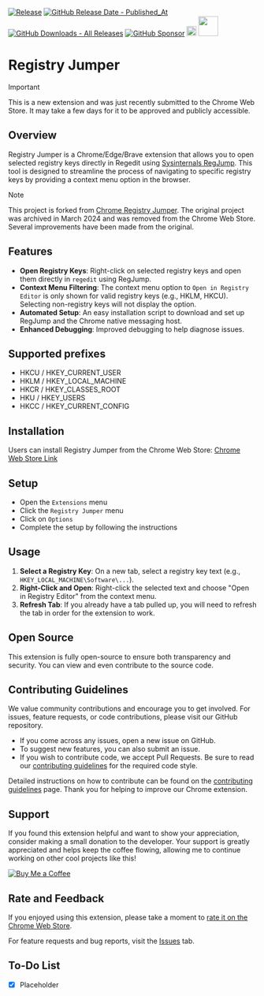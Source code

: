 
[![Release](https://img.shields.io/github/v/release/asheroto/Registry-Jumper)](https://github.com/asheroto/Registry-Jumper/releases)
[![GitHub Release Date - Published_At](https://img.shields.io/github/release-date/asheroto/Registry-Jumper)](https://github.com/asheroto/Registry-Jumper/releases)
[![GitHub Downloads - All Releases](https://img.shields.io/github/downloads/asheroto/Registry-Jumper/total)](https://github.com/asheroto/Registry-Jumper/releases)
[![GitHub Sponsor](https://img.shields.io/github/sponsors/asheroto?label=Sponsor&logo=GitHub)](https://github.com/sponsors/asheroto?frequency=one-time&sponsor=asheroto)
<a href="https://ko-fi.com/asheroto"><img src="https://ko-fi.com/img/githubbutton_sm.svg" alt="Ko-Fi Button" height="20px"></a>
<a href="https://www.buymeacoffee.com/asheroto"><img src="https://img.buymeacoffee.com/button-api/?text=Buy me a coffee&emoji=&slug=Registry-Jumper&button_colour=FFDD00&font_colour=000000&font_family=Lato&outline_colour=000000&coffee_colour=ffffff)" height="40px"></a>

# Registry Jumper

> [!IMPORTANT]
> This is a new extension and was just recently submitted to the Chrome Web Store. It may take a few days for it to be approved and publicly accessible.

## Overview

Registry Jumper is a Chrome/Edge/Brave extension that allows you to open selected registry keys directly in Regedit using [Sysinternals RegJump](https://learn.microsoft.com/en-us/sysinternals/downloads/regjump). This tool is designed to streamline the process of navigating to specific registry keys by providing a context menu option in the browser.

> [!NOTE]
> This project is forked from [Chrome Registry Jumper](https://github.com/hmemcpy/ChromeRegJump). The original project was archived in March 2024 and was removed from the Chrome Web Store. Several improvements have been made from the original.

## Features

- **Open Registry Keys**: Right-click on selected registry keys and open them directly in `regedit` using RegJump.
- **Context Menu Filtering**: The context menu option to `Open in Registry Editor` is only shown for valid registry keys (e.g., HKLM, HKCU). Selecting non-registry keys will not display the option.
- **Automated Setup**: An easy installation script to download and set up RegJump and the Chrome native messaging host.
- **Enhanced Debugging**: Improved debugging to help diagnose issues.

## Supported prefixes
- HKCU / HKEY_CURRENT_USER
- HKLM / HKEY_LOCAL_MACHINE
- HKCR / HKEY_CLASSES_ROOT
- HKU / HKEY_USERS
- HKCC / HKEY_CURRENT_CONFIG

## Installation

Users can install Registry Jumper from the Chrome Web Store: [Chrome Web Store Link](https://chrome.google.com/webstore/detail/registry-jumper/placeholder-link)

## Setup

- Open the `Extensions` menu
- Click the `Registry Jumper` menu
- Click on `Options`
- Complete the setup by following the instructions

## Usage

1. **Select a Registry Key**: On a new tab, select a registry key text (e.g., `HKEY_LOCAL_MACHINE\Software\...`).
2. **Right-Click and Open**: Right-click the selected text and choose "Open in Registry Editor" from the context menu.
3. **Refresh Tab**: If you already have a tab pulled up, you will need to refresh the tab in order for the extension to work.

## Open Source

This extension is fully open-source to ensure both transparency and security. You can view and even contribute to the source code.

## Contributing Guidelines

We value community contributions and encourage you to get involved. For issues, feature requests, or code contributions, please visit our GitHub repository.

- If you come across any issues, open a new issue on GitHub.
- To suggest new features, you can also submit an issue.
- If you wish to contribute code, we accept Pull Requests. Be sure to read our [contributing guidelines](https://github.com/asheroto/Registry-Jumper/blob/main/CONTRIBUTING.md) for the required code style.

Detailed instructions on how to contribute can be found on the [contributing guidelines](https://github.com/asheroto/Registry-Jumper/blob/main/CONTRIBUTING.md) page. Thank you for helping to improve our Chrome extension.

## Support

If you found this extension helpful and want to show your appreciation, consider making a small donation to the developer. Your support is greatly appreciated and helps keep the coffee flowing, allowing me to continue working on other cool projects like this!

[![Buy Me a Coffee](https://img.buymeacoffee.com/button-api/?text=Buy%20me%20a%20coffee&emoji=&slug=asheroto&button_colour=FFDD00&font_colour=000000&font_family=Lato&outline_colour=000000&coffee_colour=ffffff)](https://www.buymeacoffee.com/asheroto)

## Rate and Feedback

If you enjoyed using this extension, please take a moment to [rate it on the Chrome Web Store](https://chrome.google.com/webstore/detail/registry-jumper/abc123).

For feature requests and bug reports, visit the [Issues](https://github.com/asheroto/Registry-Jumper/issues) tab.

## To-Do List

- [x] Placeholder